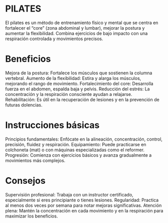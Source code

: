 # PILATES
El pilates es un método de entrenamiento físico y mental que se centra en fortalecer el “core” (zona abdominal y lumbar), mejorar la postura y aumentar la flexibilidad. Combina ejercicios de bajo impacto con una respiración controlada y movimientos precisos.
# Beneficios
Mejora de la postura: Fortalece los músculos que sostienen la columna vertebral.
Aumento de la flexibilidad: Estira y alarga los músculos, mejorando el rango de movimiento.
Fortalecimiento del core: Desarrolla fuerza en el abdomen, espalda baja y pelvis.
Reducción del estrés: La concentración y la respiración consciente ayudan a relajarse.
Rehabilitación: Es útil en la recuperación de lesiones y en la prevención de futuras dolencias.
# Instrucciones básicas
Principios fundamentales: Enfócate en la alineación, concentración, control, precisión, fluidez y respiración.
Equipamiento: Puede practicarse en colchoneta (mat) o con máquinas especializadas como el reformer.
 Progresión: Comienza con ejercicios básicos y avanza gradualmente a movimientos más complejos. 
 # Consejos
Supervisión profesional: Trabaja con un instructor certificado, especialmente si eres principiante o tienes lesiones.
Regularidad: Practica al menos dos veces por semana para notar mejoras significativas.
Atención plena: Mantén la concentración en cada movimiento y en la respiración para maximizar los beneficios.